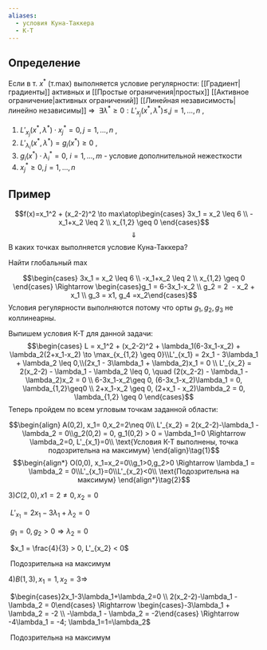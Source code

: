 ```yaml
---
aliases:
  - условия Куна-Таккера
  - К-Т
---
```

## Определение
Если в т. $x^*$ (т.max) выполняется условие регулярности: [[Градиент|градиенты]] активных и [[Простые ограничения|простых]] [[Активное ограничение|активных ограничений]] [[Линейная независимость|линейно независимы]] $\Rightarrow$  $\exists\lambda^*\geq0:L'_{x_j}(x^*,\lambda^*) \leq, j=1,...,n$ ,

1. $L'_{x_j}(x^*,\lambda^*) \cdot x^*_j = 0, j=1,...,n$ ,
2. $L'_{\lambda_i}(x^*,\lambda^*) = g_i(x^*) \geq 0$ ,
3. $g_i(x^*) \cdot \lambda_i^* = 0$, $i = 1,...,m$ - условие дополнительной нежесткости
4. $x_j^* \geq 0, j = 1,...,n$

## Пример
$$f(x)=x_1^2 + (x_2-2)^2 \to max\atop\begin{cases} 3x_1 = x_2 \leq 6 \\ -x_1+x_2 \leq 2 \\ x_{1,2} \geq 0 \end{cases}$$$$\Downarrow$$
В каких точках выполняется условие Куна-Таккера?

Найти глобальный max

$$\begin{cases} 3x_1 = x_2 \leq 6 \\ -x_1+x_2 \leq 2 \\ x_{1,2} \geq 0 \end{cases} \Rightarrow \begin{cases}g_1 = 6-3x_1-x_2 \\ g_2 = 2  - x_2 + x_1 \\ g_3 = x1, g_4 =x_2\end{cases}$$Условия регулярности выполняются потому что орты $g_{1},g_{2},g_{3}$ не коллинеарны.

Выпишем условия К-Т для данной задачи:
$$\begin{cases} L = x_1^2 + (x_2-2)^2 + \lambda_1(6-3x_1-x_2) + \lambda_2(2+x_1-x_2) \to \max_{x_{1,2} \geq 0}\\L'_{x_1} = 2x_1 - 3\lambda_1 + \lambda_2 \leq 0,\\(2x_1 - 3\lambda_1 + \lambda_2)x_1 = 0 \\ L'_{x_2} = 2(x_2-2) - \lambda_1 - \lambda_2 \leq 0, \quad (2(x_2-2) - \lambda_1 - \lambda_2)x_2 = 0 \\ 6-3x_1-x_2\geq 0, (6-3x_1-x_2)\lambda_1 = 0, \lambda_{1,2}\geq0 \\ 2+x_1-x_2 \geq 0, (2+x_1 - x_2)\lambda_2 = 0, \lambda_{1,2} \geq 0 \end{cases}$$Теперь пройдем по всем угловым точкам заданной области:


$$\begin{align}
A(0,2), x_1= 0,x_2=2\neq 0\\
L'_{x_2} = 2(x_2-2)-\lambda_1 - \lambda_2 = 0\\g_2(0,2) = 0, g_1(0,2) > 0 = \lambda_1=0 \Rightarrow \lambda_2=0, L'_{x_1}=0\\ \text{Условия К-Т выполнены, точка подозрительна на максимум}
\end{align}\tag{1}$$$$\begin{align*}
O(0,0), x_1=x_2=0\\g_1>0,g_2>0 \Rightarrow \lambda_1 = \lambda_2 = 0\\L'_{x_1}=0\\L'_{x_2}<0\\ \text{Подозрительна на максимум}
\end{align*}\tag{2}$$

  

$3)C(2,0), x1=2 \neq 0, x_2 = 0$

 $L'_{x_1} = 2x_1 - 3\lambda_1 + \lambda_2 = 0$

 $g_1 = 0, g_2>0 \Rightarrow \lambda_2=0$

 $x_1 = \frac{4}{3} > 0, L'_{x_2} < 0$

 Подозрительна на максимум

  

$4)B(1,3), x_1=1, x_2 = 3 \Rightarrow$

 $\begin{cases}2x_1-3\lambda_1+\lambda_2=0 \\ 2(x_2-2)-\lambda_1 - \lambda_2 = 0\end{cases} \Rightarrow \begin{cases}-3\lambda_1 + \lambda_2 = -2 \\ -\lambda_1 - \lambda_2 = -2\end{cases} \Rightarrow -4\lambda_1 = -4; \lambda_1=1=\lambda_2$

 Подозрительна на максимум